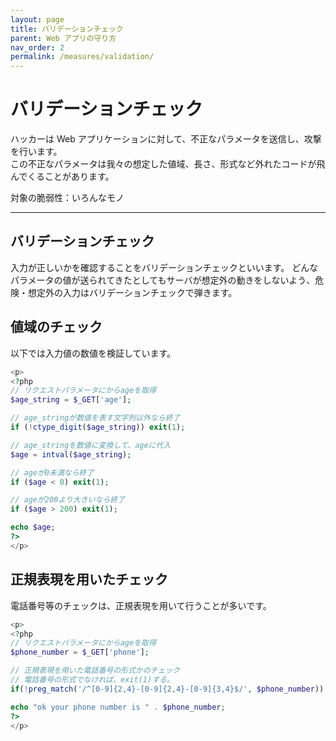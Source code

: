 ```yaml
---
layout: page
title: バリデーションチェック
parent: Web アプリの守り方
nav_order: 2
permalink: /measures/validation/
---
```


# バリデーションチェック

ハッカーは Web アプリケーションに対して、不正なパラメータを送信し、攻撃を行います。  
この不正なパラメータは我々の想定した値域、長さ、形式など外れたコードが飛んでくることがあります。

対象の脆弱性：いろんなモノ

---

## バリデーションチェック

入力が正しいかを確認することをバリデーションチェックといいます。
どんなパラメータの値が送られてきたとしてもサーバが想定外の動きをしないよう、危険・想定外の入力はバリデーションチェックで弾きます。

## 値域のチェック

以下では入力値の数値を検証しています。

```php
<p>
<?php
// リクエストパラメータにからageを取得
$age_string = $_GET['age'];

// age_stringが数値を表す文字列以外なら終了
if (!ctype_digit($age_string)) exit(1);

// age_stringを数値に変換して、ageに代入
$age = intval($age_string);

// ageが0未満なら終了
if ($age < 0) exit(1);

// ageが200より大きいなら終了
if ($age > 200) exit(1);

echo $age;
?>
</p>
```

## 正規表現を用いたチェック

電話番号等のチェックは、正規表現を用いて行うことが多いです。

```php
<p>
<?php
// リクエストパラメータにからageを取得
$phone_number = $_GET['phone'];

// 正規表現を用いた電話番号の形式かのチェック
// 電話番号の形式でなければ、exit(1)する。
if(!preg_match('/^[0-9]{2,4}-[0-9]{2,4}-[0-9]{3,4}$/', $phone_number)) exit(1);

echo "ok your phone number is " . $phone_number;
?>
</p>
```
